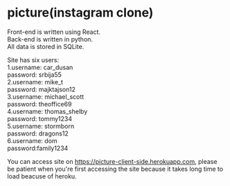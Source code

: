# picture(instagram clone)

Front-end is written using React.<br>
Back-end is written in python.<br>
All data is stored in SQLite.<br>

Site has six users:<br>
1.username: car_dusan<br>
  password: srbija55<br>
2.username: mike_t<br>
  password: majktajson12<br>
3.username: michael_scott<br>
  password: theoffice69<br>
4.username: thomas_shelby<br>
  password: tommy1234<br>
5.username: stormborn<br>
  password: dragons12<br>
6.username: dom<br>
  password:family1234<br>
  
You can access site on https://picture-client-side.herokuapp.com, please be patient when you're first accessing the site because it takes long time to load beacuse of heroku.
